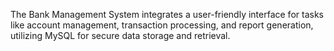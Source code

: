 The Bank Management System integrates a user-friendly interface for tasks like account management, transaction processing, and report generation, utilizing MySQL for secure data storage and retrieval.
